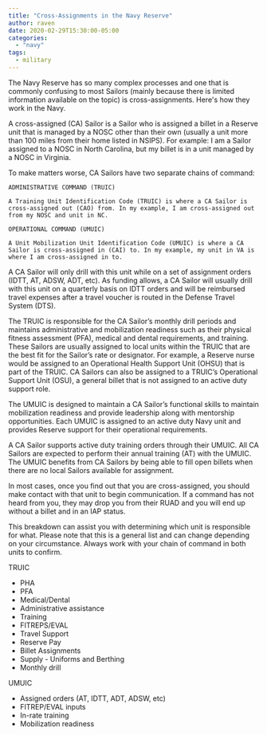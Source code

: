 ```yaml
---
title: "Cross-Assignments in the Navy Reserve"
author: raven
date: 2020-02-29T15:30:00-05:00
categories:
  - "navy"
tags:
  - military
---
```


The Navy Reserve has so many complex processes and one that is commonly confusing to most Sailors (mainly because there is limited information available on the topic) is cross-assignments. Here's how they work in the Navy.

<!--more-->

A cross-assigned (CA) Sailor is a Sailor who is assigned a billet in a Reserve unit that is managed by a NOSC other than their own (usually a unit more than 100 miles from their home listed in NSIPS). For example: I am a Sailor assigned to a NOSC in North Carolina, but my billet is in a unit managed by a NOSC in Virginia.

To make matters worse, CA Sailors have two separate chains of command:

    ADMINISTRATIVE COMMAND (TRUIC)

    A Training Unit Identification Code (TRUIC) is where a CA Sailor is cross-assigned out (CAO) from. In my example, I am cross-assigned out from my NOSC and unit in NC. 

    OPERATIONAL COMMAND (UMUIC)

    A Unit Mobilization Unit Identification Code (UMUIC) is where a CA Sailor is cross-assigned in (CAI) to. In my example, my unit in VA is where I am cross-assigned in to.
A CA Sailor will only drill with this unit while on a set of assignment orders (IDTT, AT, ADSW, ADT, etc). As funding allows, a CA Sailor will usually drill with this unit on a quarterly basis on IDTT orders and will be reimbursed travel expenses after a travel voucher is routed in the Defense Travel System (DTS).

The TRUIC is responsible for the CA Sailor’s monthly drill periods and maintains administrative and mobilization readiness such as their physical fitness assessment (PFA), medical and dental requirements, and training. These Sailors are usually assigned to local units within the TRUIC that are the best fit for the Sailor’s rate or designator. For example, a Reserve nurse would be assigned to an Operational Health Support Unit (OHSU) that is part of the TRUIC. CA Sailors can also be assigned to a TRUIC’s Operational Support Unit (OSU), a general billet that is not assigned to an active duty support role.

The UMUIC is designed to maintain a CA Sailor’s functional skills to maintain mobilization readiness and provide leadership along with mentorship opportunities. Each UMUIC is assigned to an active duty Navy unit and provides Reserve support for their operational requirements.

A CA Sailor supports active duty training orders through their UMUIC. All CA Sailors are expected to perform their annual training (AT) with the UMUIC.  The UMUIC benefits from CA Sailors by being able to fill open billets when there are no local Sailors available for assignment. 

In most cases, once you find out that you are cross-assigned, you should make contact with that unit to begin communication. If a command has not heard from you, they may drop you from their RUAD and you will end up without a billet and in an IAP status.

This breakdown can assist you with determining which unit is responsible for what. Please note that this is a general list and can change depending on your circumstance. Always work with your chain of command in both units to confirm.

TRUIC

- PHA
- PFA
- Medical/Dental
- Administrative assistance
- Training
- FITREPS/EVAL
- Travel Support
- Reserve Pay
- Billet Assignments
- Supply - Uniforms and Berthing
- Monthly drill

UMUIC

- Assigned orders (AT, IDTT, ADT, ADSW, etc)
- FITREP/EVAL inputs
- In-rate training
- Mobilization readiness
